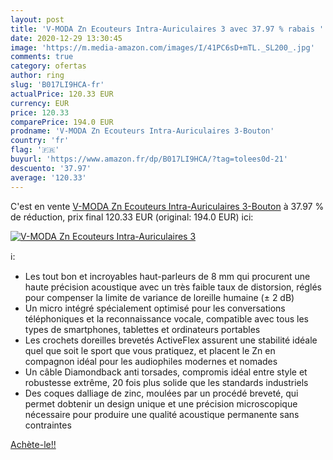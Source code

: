 ```yaml
---
layout: post
title: 'V-MODA Zn Ecouteurs Intra-Auriculaires 3 avec 37.97 % rabais '
date: 2020-12-29 13:30:45
image: 'https://m.media-amazon.com/images/I/41PC6sD+mTL._SL200_.jpg'
comments: true
category: ofertas
author: ring
slug: 'B017LI9HCA-fr'
actualPrice: 120.33 EUR
currency: EUR
price: 120.33
comparePrice: 194.0 EUR
prodname: 'V-MODA Zn Ecouteurs Intra-Auriculaires 3-Bouton'
country: 'fr'
flag: '🇫🇷'
buyurl: 'https://www.amazon.fr/dp/B017LI9HCA/?tag=tolees0d-21'
descuento: '37.97'
average: '120.33'
---
```


C'est en vente [V-MODA Zn Ecouteurs Intra-Auriculaires 3-Bouton](https://www.amazon.fr/dp/B017LI9HCA/?tag=tolees0d-21)  à  37.97 % de réduction, prix final  120.33 EUR (original: 194.0 EUR) ici:

[![V-MODA Zn Ecouteurs Intra-Auriculaires 3](https://m.media-amazon.com/images/I/41PC6sD+mTL._SL200_.jpg)](https://www.amazon.fr/dp/B017LI9HCA/?tag=tolees0d-21)

ℹ️:

- Les tout bon et incroyables haut-parleurs de 8 mm qui procurent une haute précision acoustique avec un très faible taux de distorsion, réglés pour compenser la limite de variance de loreille humaine (± 2 dB)
- Un micro intégré spécialement optimisé pour les conversations téléphoniques et la reconnaissance vocale, compatible avec tous les types de smartphones, tablettes et ordinateurs portables
- Les crochets doreilles brevetés ActiveFlex assurent une stabilité idéale quel que soit le sport que vous pratiquez, et placent le Zn en compagnon idéal pour les audiophiles modernes et nomades
- Un câble Diamondback anti torsades, compromis idéal entre style et robustesse extrême, 20 fois plus solide que les standards industriels
- Des coques dalliage de zinc, moulées par un procédé breveté, qui permet dobtenir un design unique et une précision microscopique nécessaire pour produire une qualité acoustique permanente sans contraintes

[Achète-le!!](https://www.amazon.fr/dp/B017LI9HCA/?tag=tolees0d-21)
